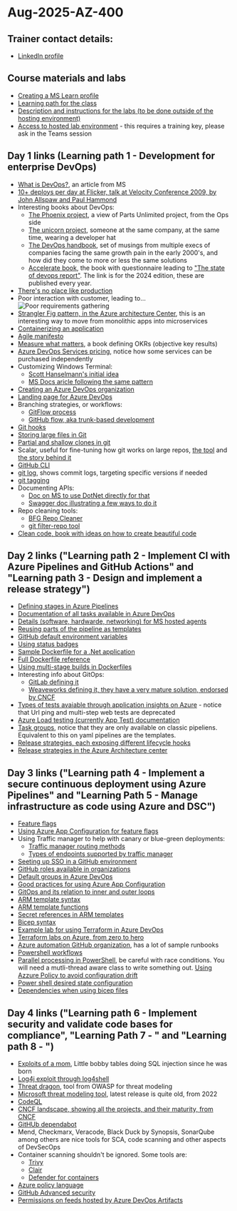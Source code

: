 # Aug-2025-AZ-400

## Trainer contact details:
- [LinkedIn profile](https://www.linkedin.com/in/renatodealmeidamartins/)


## Course materials and labs
- [Creating a MS Learn profile](https://www.aka.ms/MyMicrosoftLearnProfile)
- [Learning path for the class](https://learn.microsoft.com/en-us/training/courses/az-400t00)
- [Description and instructions for the labs (to be done outside of the hosting environment)](https://aka.ms/az400-labs)
- [Access to hosted lab environment](https://esi.learnondemand.net/) - this requires a training key, please ask in the Teams session
## Day 1 links (Learning path 1 - Development for enterprise DevOps)
- [What is DevOps?](https://learn.microsoft.com/en-us/devops/what-is-devops), an article from MS
- [10+ deploys per day at Flicker, talk at Velocity Conference 2009, by John Allspaw and Paul Hammond](https://www.youtube.com/watch?v=LdOe18KhtT4&t=12s)
- Interesting books about DevOps:
  - [The Phoenix project](https://www.amazon.com/Phoenix-Project-bestselling-author-Unicorn/dp/1950508943/), a view of Parts Unlimited project, from the Ops side
  - [The unicorn project](https://www.amazon.com/Unicorn-Project-Developers-Disruption-Thriving/dp/1942788762/), someone at the same company, at the same time, wearing a developer hat
  - [The DevOps handbook](https://www.amazon.com/DevOps-Handbook-World-Class-Reliability-Organizations/dp/1950508404/), set of musings from multiple execs of companies facing the same growth pain in the early 2000's, and how did they come to more or less the same solutions
  - [Accelerate book](https://www.amazon.com/Accelerate-Software-Performing-Technology-Organizations/dp/1942788339/), the book with questionnaire leading to ["The state of devops report"](https://services.google.com/fh/files/misc/2024_final_dora_report.pdf). The link is for the 2024 edition, these are published every year.
- [There's no place like production](https://imwrightshardcode.com/2010/12/theres-no-place-like-production/)
- Poor interaction with customer, leading to...![Poor requirements gathering](https://miro.medium.com/v2/resize:fit:720/format:webp/1*SY1SmBI-eFiVK5HlVzTBUg.jpeg)
- [Strangler Fig pattern, in the Azure architecture Center](https://learn.microsoft.com/en-us/azure/architecture/patterns/strangler-fig), this is an interesting way to move from monolithic apps into microservices
- [Containerizing an application](https://learn.microsoft.com/en-us/dotnet/core/docker/build-container?tabs=windows&pivots=dotnet-9-0)
- [Agile manifesto](https://agilemanifesto.org/)
- [Measure what matters](https://www.amazon.com/Measure-What-Matters-Google-Foundation/dp/0525536221/), a book defining OKRs (objective key results)  
- [Azure DevOps Services pricing](https://azure.microsoft.com/en-us/pricing/details/devops/azure-devops-services/), notice how some services can be purchased independently
- Customizing Windows Terminal:
  - [Scott Hanselmann's initial idea](https://www.hanselman.com/blog/my-ultimate-powershell-prompt-with-oh-my-posh-and-the-windows-terminal)
  - [MS Docs aricle following the same pattern](https://learn.microsoft.com/en-us/windows/terminal/tutorials/custom-prompt-setup)
- [Creating an Azure DevOps organization](https://go.microsoft.com/fwlink/?LinkId=307137)
- [Landing page for Azure DevOps](https://dev.azure.com/)
- Branching strategies, or workflows:
  - [GitFlow process](https://nvie.com/posts/a-successful-git-branching-model/)
  - [GitHub flow, aka trunk-based development](https://docs.github.com/en/get-started/using-github/github-flow)
- [Git hooks](https://git-scm.com/book/ms/v2/Customizing-Git-Git-Hooks)
- [Storing large files in Git](https://github.com/git-lfs/git-lfs)
- [Partial and shallow clones in git](https://github.blog/open-source/git/get-up-to-speed-with-partial-clone-and-shallow-clone/)
- Scalar, useful for fine-tuning how git works on large repos, [the tool](https://git-scm.com/docs/scalar) and [the story behind it](https://github.blog/open-source/git/the-story-of-scalar/)
- [GitHub CLI](https://cli.github.com/manual/gh)
- [git log](https://git-scm.com/docs/git-log), shows commit logs, targeting specific versions if needed
- [git tagging](https://git-scm.com/book/en/v2/Git-Basics-Tagging)
- Documenting APIs:
  - [Doc on MS to use DotNet directly for that](https://learn.microsoft.com/en-us/aspnet/core/fundamentals/openapi/overview?view=aspnetcore-9.0)
  - [Swagger doc illustrating a few ways to do it](https://swagger.io/resources/articles/documenting-apis-with-swagger/)
- Repo cleaning tools:
  - [BFG Repo Cleaner](https://rtyley.github.io/bfg-repo-cleaner/)
  - [git filter-repo tool](https://github.com/newren/git-filter-repo)
- [Clean code, book with ideas on how to create beautiful code](https://www.amazon.com/Clean-Code-Handbook-Software-Craftsmanship/dp/0132350882/)

## Day 2 links ("Learning path 2 - Implement CI with Azure Pipelines and GitHub Actions" and "Learning path 3 - Design and implement a release strategy")
- [Defining stages in Azure Pipelines](https://learn.microsoft.com/en-us/azure/devops/pipelines/process/stages?view=azure-devops&tabs=yaml)
- [Documentation of all tasks available in Azure DevOps](https://learn.microsoft.com/en-us/azure/devops/pipelines/tasks/reference/?view=azure-pipelines&viewFallbackFrom=azure-devops)
- [Details (software, hardwarde, networking) for MS hosted agents](https://learn.microsoft.com/en-us/azure/devops/pipelines/agents/hosted?view=azure-devops&tabs=windows-images%2Cyaml)
- [Reusing parts of the pipeline as templates](https://learn.microsoft.com/en-us/azure/devops/pipelines/process/templates?view=azure-devops&pivots=templates-includes)
- [GitHub default environment variables](https://docs.github.com/en/actions/reference/workflows-and-actions/variables)
- [Using status badges](https://docs.github.com/en/actions/how-tos/monitor-workflows/add-a-status-badge)
- [Sample Dockerfile for a .Net application](https://github.com/dockersamples/dotnet-album-viewer/blob/master/docker/app/Dockerfile)
- [Full Dockerfile reference](https://docs.docker.com/reference/dockerfile/)
- [Using multi-stage builds in Dockerfiles](https://docs.docker.com/build/building/multi-stage/)
- Interesting info about GitOps:
  - [GitLab defining it](https://about.gitlab.com/topics/gitops/)
  - [Weaveworks defining it, they have a very mature solution, endorsed by CNCF](https://docs.gitops.weaveworks.org/docs/intro-weave-gitops/)
- [Types of tests avaiable through application insights on Azure](https://learn.microsoft.com/en-us/azure/azure-monitor/app/availability?tabs=standard) - notice that Url ping and multi-step web tests are deprecated
- [Azure Load testing (currently App Test) documentation](https://learn.microsoft.com/en-us/azure/app-testing/load-testing/overview-what-is-azure-load-testing)
- [Task groups](https://learn.microsoft.com/en-us/azure/devops/pipelines/release/task-groups?view=azure-devops), notice that they are only available on classic pipeliens. Equivalent to this on yaml pipelines are the templates.
- [Release strategies, each exposing different lifecycle hooks](https://learn.microsoft.com/en-us/azure/devops/pipelines/process/deployment-jobs?view=azure-devops)
- [Release strategies in the Azure Architecture center](https://learn.microsoft.com/en-us/azure/architecture/microservices/ci-cd)

## Day 3 links ("Learning path 4 - Implement a secure continuous deployment using Azure Pipelines" and "Learning Path 5 - Manage infrastructure as code using Azure and DSC")
- [Feature flags](https://martinfowler.com/articles/feature-toggles.html)
- [Using Azure App Configuration for feature flags](https://learn.microsoft.com/en-us/azure/azure-app-configuration/manage-feature-flags?tabs=azure-portal)
- Using Traffic manager to help with canary or blue-green deployments:
  - [Traffic manager routing methods](https://learn.microsoft.com/en-us/azure/traffic-manager/traffic-manager-routing-methods)
  - [Types of endpoints supported by traffic manager](https://learn.microsoft.com/en-us/azure/traffic-manager/traffic-manager-endpoint-types)
- [Seeting up SSO in a GitHub environment](https://docs.github.com/en/enterprise-cloud@latest/authentication/authenticating-with-single-sign-on/about-authentication-with-single-sign-on)
- [GitHub roles available in organizations](https://docs.github.com/en/organizations/managing-peoples-access-to-your-organization-with-roles/roles-in-an-organization)
- [Default groups in Azure DevOps](https://learn.microsoft.com/en-us/azure/devops/organizations/security/about-permissions?view=azure-devops&tabs=preview-page)
- [Good practices for using Azure App Configuration](https://learn.microsoft.com/en-us/azure/azure-app-configuration/howto-best-practices?tabs=dotnet)
- [GitOps and its relation to inner and outer loops](https://learn.microsoft.com/en-us/azure/azure-arc/kubernetes/conceptual-inner-loop-gitops)
- [ARM template syntax](https://learn.microsoft.com/en-us/azure/azure-resource-manager/templates/syntax)
- [ARM template functions](https://learn.microsoft.com/en-us/azure/azure-resource-manager/templates/template-functions)
- [Secret references in ARM templates](https://learn.microsoft.com/en-us/azure/azure-resource-manager/templates/key-vault-parameter?tabs=azure-cli)
- [Bicep syntax](https://learn.microsoft.com/en-us/azure/azure-resource-manager/bicep/file)
- [Example lab for using Terraform in Azure DevOps](https://github.com/Azure-Samples/azure-devops-terraform-oidc-ci-cd#demo--lab)
- [Terraform labs on Azure, from zero to hero](https://azure-samples.github.io/terraform-fundamentals-labs/)
- [Azure automation GitHub organization](https://github.com/azureautomation), has a lot of sample runbooks
- [Powershell workflows](learn.microsoft.com/en-us/powershell/module/psworkflow/about/about_workflows?view=powershell-5.1&viewFallbackFrom=powershell-7.6)
- [Parallel processing in PowerShell](https://learn.microsoft.com/en-us/powershell/scripting/learn/deep-dives/write-progress-across-multiple-threads?view=powershell-7.5), be careful with race conditions. You will need a mutli-thread aware class to write something out.
[Using Azzure Policy to avoid configuration drift](https://learn.microsoft.com/en-us/azure/governance/policy/how-to/remediate-resources?tabs=azure-portal)
- [Power shell desired state configuration](https://learn.microsoft.com/en-us/powershell/dsc/overview?view=dsc-3.0)
- [Dependencies when using bicep files](https://learn.microsoft.com/en-us/azure/azure-resource-manager/bicep/resource-dependencies)
  
## Day 4 links ("Learning path 6 - Implement security and validate code bases for compliance", "Learning Path 7 - " and "Learning path 8 - ")
- [Exploits of a mom](https://xkcd.com/327/), Little bobby tables doing SQL injection since he was born
- [Log4j exploit through log4shell](https://en.wikipedia.org/wiki/Log4Shell)
- [Threat dragon](https://owasp.org/www-project-threat-dragon/), tool from OWASP for threat modeling
- [Microsoft threat modeling tool](https://learn.microsoft.com/en-us/azure/security/develop/threat-modeling-tool), latest release is quite old, from 2022
- [CodeQL](https://codeql.github.com/docs/codeql-overview/)
- [CNCF landscape, showing all the projects, and their maturity, from CNCF](https://landscape.cncf.io/)
- [GitHUb dependabot](https://github.com/dependabot/dependabot-core)
- Mend, Checkmarx, Veracode, Black Duck by Synopsis, SonarQube among others are nice tools for SCA, code scanning and other aspects of DevSecOps
- Container scanning shouldn't be ignored. Some tools are:
  - [Trivy](https://github.com/aquasecurity/trivy)
  - [Clair](https://github.com/quay/clair)
  - [Defender for containers](https://learn.microsoft.com/en-us/azure/defender-for-cloud/defender-for-containers-introduction)
- [Azure policy language](https://learn.microsoft.com/en-us/azure/governance/policy/concepts/definition-structure-basics)
- [GitHub Advanced security](https://docs.github.com/en/get-started/learning-about-github/about-github-advanced-security)
- [Permissions on feeds hosted by Azure DevOps Artifacts](https://learn.microsoft.com/en-us/azure/devops/artifacts/feeds/feed-permissions?view=azure-devops&tabs=nuget%2Cnugetserver22%2Cnugetserver)
